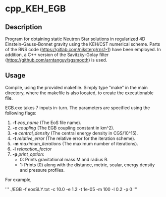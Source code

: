 # cpp_KEH_EGB

## Description

Program for obtaining static Neutron Star solutions in regularized 4D Einstein-Gauss-Bonnet gravity using the KEH/CST numerical scheme. Parts of the RNS code (https://gitlab.com/niksterg/rns1-1) have been employed. In addition, a C++ version of the Savitzky-Golay filter (https://github.com/arntanguy/sgsmooth) is used.

## Usage

Compile, using the provided makefile. Simply type "make" in the main directory, where the makefile is also located, to create the executionable file.
   
EGB.exe takes 7 inputs in-turn. The parameters are specified using the following flags:

1. **-f** *eos_name* (The EoS file name).
2. **-c** *coupling* (The EGB coupling constant in km^2).
4. **-e** *central_density* (The central energy density in CGS/10^15).
5. **-t** *relative_error* (The relative error for the iteration scheme).
6. **-m** *maximum_iterations* (The maximum number of iterations).
7. **-l** *relaxation_factor*
8. **-p** *print_option*:
    -  0: Prints gravitational mass M and radius R.
    -  1: Prints (0) along with the distance, metric, scalar, energy density and pressure profiles.


For example,

'''
./EGB -f eosSLY.txt -c 10.0 -e 1.2 -t 1e-05 -m 100 -l 0.2 -p 0
'''
